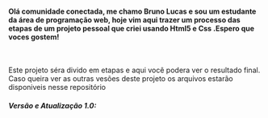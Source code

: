 <h4>Olá comunidade conectada, me chamo Bruno Lucas e sou um estudante da área de programação web, hoje vim aqui trazer um processo das etapas de um projeto pessoal que criei usando Html5 e Css .Espero que voces gostem!</h4>
<br>
<p>Este projeto séra divido em etapas e aqui você podera ver o resultado final. Caso queira ver as outras vesões deste projeto os arquivos estarão disponiveis nesse repositório</p>
<h5>Versão e Atualização 1.0:</h5>

<img src="">

